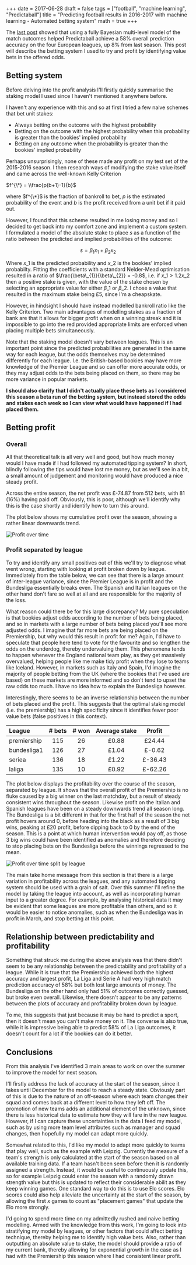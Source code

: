 +++
date = 2017-06-28
draft = false
tags = ["football", "machine learning", "Predictaball"]
title = "Predicting football results in 2016-2017 with machine learning - Automated betting system"
math = true
+++

The [last post](stuartlacy.co.uk/2017/06/27/predicting-football-results-in-2016-2017-with-machine-learning---bayesian-hierarchical-modelling/) showed that using a fully Bayesian multi-level model of the match outcomes helped Predictaball achieve a 58% overall prediction accuracy on the four European leagues, up 8% from last season. This post will describe the betting system I used to try and profit by identifying value bets in the offered odds.


Betting system
--------------

Before delving into the profit analysis I'll firstly quickly summarise
the staking model I used since I haven't mentioned it anywhere before.

I haven't any experience with this and so at first I tried a few naive
schemes that bet unit stakes:

  - Always betting on the outcome with the highest probability
  - Betting on the outcome with the highest probability when this
    probability is greater than the bookies' implied probability
  - Betting on any outcome when the probability is greater than the
    bookies' implied probability

Perhaps unsurprisingly, none of these made any profit on my test set of
the 2015-2016 season. I then research ways of modifying the stake value
itself and came across the well-known Kelly Criterion

$f^{\*} = \\frac{p(b+1)-1}{b}$

where $f^{\*}$ is the fraction of bankroll to bet, $p$ is the
estimated probability of the event and $b$ is the profit received from a
unit bet if it paid out.

However, I found that this scheme resulted in me losing money and so I
decided to get back into my comfort zone and implement a custom system.
I formulated a model of the absolute stake to place $s$ as a function of
the ratio between the predicted and implied probabilities of the
outcome:

$$s = \beta_{1} x_{1} + \beta_{2} x_{2}$$

Where $x\_{1}$ is the predicted probability and $x\_{2}$
is the bookies' implied probabilty. Fitting the coefficients with a
standard Nelder-Mead optimisation resulted in a ratio of
$\frac{\beta\_{1}}{\beta\_{2}} = -0.8$, i.e. if
$x\_{1} > 1.2x\_{2}$ then a positive stake is given,
with the value of the stake chosen by selecting an appropriate value for
either $\beta\_{1}$ or $\beta\_{2}$. I chose a value that resulted
in the maximum stake being £5, since I'm a cheapskate.

However, in hindsight I should have instead modelled bankroll ratio like
the Kelly Criterion. Two main advantages of modelling stakes as a
fraction of bank are that it allows for bigger profit when on a winning
streak and it is impossible to go into the red provided appropriate
limits are enforced when placing multiple bets simultaneously.

Note that the staking model doesn't vary between leagues. This is an
important point since the predicted probabilities are generated in the
same way for each league, but the odds themselves may be determined
differently for each league. I.e. the British-based bookies may have
more knowledge of the Premier League and so can offer more accurate
odds, or they may adjust odds to the bets being placed on them, so there
may be more variance in popular markets.

**I should also clarify that I didn't actually place these bets as I
considered this season a beta run of the betting system, but instead
stored the odds and stakes each week so I can view what would have
happened if I had placed them.**

Betting profit
--------------

### Overall

All that theoretical talk is all very well and good, but how much money
would I have made if I had followed my automated tipping system? In
short, blindly following the tips would have lost me money, but as we'll
see in a bit, a small amount of judgement and monitoring would have
produced a nice steady profit.

Across the entire season, the net profit was £-74.87 from 512 bets, with
81 (16%) having paid off. Obviously, this is poor, although we'll
identify why this is the case shortly and identify how to turn this
around.

The plot below shows my cumulative profit over the season, showing a
rather linear downwards trend.

![Profit over time](/img/endofseason_2017/unnamed-chunk-6-1.png)

### Profit separated by league

To try and identify any small positives out of this we'll try to
diagnose what went wrong, starting with looking at profit broken down by
league. Immediately from the table below, we can see that there is a
large amount of inter-league variance, since the Premier League is in
profit and the Bundesliga essentially breaks even. The Spanish and
Italian leagues on the other hand don't fare so well at all and are
responsible for the majority of the loss.

What reason could there be for this large discrepancy? My pure
speculation is that bookies adjust odds according to the number of bets
being placed, and so in markets with a large number of bets being placed
you'll see more adjusted odds. I imagine that far more bets are being
placed on the Premiership, but why would this result in profit for me?
Again, I'd have to speculate that people here tend to vote for the
favourite and so lengthen the odds on the underdog, thereby undervaluing
them. This phenomena tends to happen whenever the England national team
play, as they get massively overvalued, helping people like me make tidy
profit when they lose to teams like Iceland. However, in markets such as
Italy and Spain, I'd imagine the majority of people betting from the UK
(where the bookies that I've used are based) on these markets are more
informed and so don't tend to upset the raw odds too much. I have no
idea how to explain the Bundesliga however.

Interestingly, there seems to be an inverse relationship between the
number of bets placed and the profit. This suggests that the optimal
staking model (i.e. the premiership) has a high specificity since it
identifies fewer poor value bets (false positives in this context).

<table>
<thead>
<tr class="header">
<th align="left">League</th>
<th align="center"># bets</th>
<th align="center"># won</th>
<th align="center">Average stake</th>
<th align="center">Profit</th>
</tr>
</thead>
<tbody>
<tr class="odd">
<td align="left">premiership</td>
<td align="center">115</td>
<td align="center">26</td>
<td align="center">£0.88</td>
<td align="center">£24.44</td>
</tr>
<tr class="even">
<td align="left">bundesliga1</td>
<td align="center">126</td>
<td align="center">27</td>
<td align="center">£1.04</td>
<td align="center">£-0.62</td>
</tr>
<tr class="odd">
<td align="left">seriea</td>
<td align="center">136</td>
<td align="center">18</td>
<td align="center">£1.22</td>
<td align="center">£-36.43</td>
</tr>
<tr class="even">
<td align="left">laliga</td>
<td align="center">135</td>
<td align="center">10</td>
<td align="center">£0.92</td>
<td align="center">£-62.26</td>
</tr>
</tbody>
</table>

The plot below displays the profitability over the course of the season,
separated by league. It shows that the overall profit of the Premiership
is no fluke caused by a big winner on the last matchday, but a result of
steady consistent wins throughout the season. Likewise profit on the
Italian and Spanish leagues have been on a steady downwards trend all
season long. The Bundesliga is a bit different in that for the first
half of the season the net profit hovers around 0, before heading into
the black as a result of 3 big wins, peaking at £20 profit, before
dipping back to 0 by the end of the season. This is a point at which
human intervention would pay off, as those 3 big wins could have been
identified as anomalies and therefore deciding to stop placing bets on
the Bundesliga before the winnings regressed to the mean.

![Profit over time split by league](/img/endofseason_2017/unnamed-chunk-9-1.png)

The main take home message from this section is that there is a large
variation in profitability across the leagues, and any automated tipping
system should be used with a grain of salt. Over this summer I'll refine
the model by taking the league into account, as well as incorporating
human input to a greater degree. For example, by analysing historical
data it may be evident that some leagues are more profitable than
others, and so it would be easier to notice anomalies, such as when the
Bundesliga was in profit in March, and stop betting at this point.

Relationship between predictability and profitability
-----------------------------------------------------

Something that struck me during the above analysis was that there didn't
seem to be any relationship between the predictability and profitability
of a league. While it is true that the Premiership achieved both the
highest accuracy and largest profit, La Liga and Serie A had very high
match prediction accuracy of 58% but both lost large amounts of money.
The Bundesliga on the other hand only had 51% of outcomes correctly
guessed, but broke even overall. Likewise, there doesn't appear to be
any patterns between the plots of accuracy and profitability broken down
by league.

To me, this suggests that just because it may be hard to predict a
sport, then it doesn't mean you can't make money on it. The converse is
also true, while it is impressive being able to predict 58% of La Liga
outcomes, it doesn't count for a lot if the bookies can do it better.

Conclusions
-----------

From this analysis I've identified 3 main areas to work on over the
summer to improve the model for next season.

I'll firstly address the lack of accuracy at the start of the season,
since it takes until December for the model to reach a steady state.
Obviously part of this is due to the nature of an off-season where each
team changes their squad and comes back at a different level to how they
left off. The promotion of new teams adds an additional element of the
unknown, since there is less historical data to estimate how they will
fare in the new league. However, if I can capture these uncertainties in
the data I feed my model, such as by using more team level attributes
such as manager and squad changes, then hopefully my model can adapt
more quickly.

Somewhat related to this, I'd like my model to adapt more quickly to
teams that play well, such as the example with Leipzig. Currently the
measure of a team's strength is only calculated at the start of the
season based on all available training data. If a team hasn't been seen
before then it is randomly assigned a strength. Instead, it would be
useful to continuously update this, so for example Leipzig could enter
the season with a randomly drawn strength value but this is updated to
reflect their considerable abilit as they keep winning games. One
standard way to do this is to use Elo scores. Elo scores could also help
alleviate the uncertainty at the start of the season, by allowing the
first $x$ games to count as "placement games" that update the Elo more
strongly.

I'd going to spend more time on my admittedly rushed and naive betting
modelling. Armed with the knowledge from this work, I'm going to look
into stratifying my model by leagues, or other factors that could affect
betting technique, thereby helping me to identify high value bets. Also,
rather than outputting an absolute value to stake, the model should
provide a ratio of my current bank, thereby allowing for exponential
growth in the case as I had with the Premiership this season where I had
consistent linear profit.
